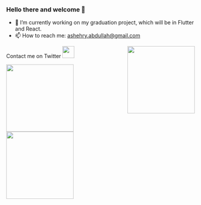 ### Hello there and welcome 👋


<!-- **Abdullah-Ashehry/Abdullah-Ashehry** is a ✨ _special_ ✨ repository because its `README.md` (this file) appears on your GitHub profile. -->


- 🔭 I’m currently working on my graduation project, which will be in Flutter and React.
- 📫 How to reach me: ashehry.abdullah@gmail.com

<!-- ![visitors](https://visitor-badge.glitch.me/badge?page_id=page.id) -->

<img align="right" height="180em" src="https://user-images.githubusercontent.com/55896862/157664272-55b0134d-9899-4cfa-a00a-caf72758de64.svg" />

Contact me on Twitter <img height="32" width="32" src="https://unpkg.com/simple-icons@v6/icons/twitter.svg" />


<a href="https://github.com/Abdullah-Ashehry/github-readme-stats">
  <img align="center" height="180em" src="https://github-readme-stats.vercel.app/api?username=Abdullah-Ashehry&show_icons=true&hide_border=true&&count_private=true&theme=algolia" />
</a>
<a href="https://github.com/Abdullah-Ashehry/github-readme-stats">
  <img align="center" height="180em" src="https://github-readme-stats.vercel.app/api/wakatime?username=Abdullah_Ashehry" />
</a>


